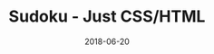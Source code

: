 ---
title: 'Sudoku - Just CSS/HTML'
description: 'Complete a sudoku puzzle without Javascript or server-side interaction.'
gametype: 'hard'
gameid: 19
date: 2018-06-20
tags: []
draft: false
type: 'games'
num19: [{'idx':1,'arr1':[1,2,3,4,5,6,7,8,9],'arr2':[1,2,3,4,5,6,7,8,9]},{'idx':2,'arr1':[1,2,3,4,5,6,7,8,9],'arr2':[1,2,3,4,5,6,7,8,9]},{'idx':3,'arr1':[1,2,3,4,5,6,7,8,9],'arr2':[1,2,3,4,5,6,7,8,9]},{'idx':4,'arr1':[1,2,3,4,5,6,7,8,9],'arr2':[1,2,3,4,5,6,7,8,9]},{'idx':5,'arr1':[1,2,3,4,5,6,7,8,9],'arr2':[1,2,3,4,5,6,7,8,9]},{'idx':6,'arr1':[1,2,3,4,5,6,7,8,9],'arr2':[1,2,3,4,5,6,7,8,9]},{'idx':7,'arr1':[1,2,3,4,5,6,7,8,9],'arr2':[1,2,3,4,5,6,7,8,9]},{'idx':8,'arr1':[1,2,3,4,5,6,7,8,9],'arr2':[1,2,3,4,5,6,7,8,9]},{'idx':9,'arr1':[1,2,3,4,5,6,7,8,9],'arr2':[1,2,3,4,5,6,7,8,9]}]
puzzle: [[0, 0, 0, 2, 0, 0, 0, 0, 0], [0, 0, 5, 0, 0, 0, 8, 0, 9], [0, 1, 0, 0, 0, 3, 0, 0, 6], [0, 4, 0, 0, 2, 0, 5, 8, 0], [7, 0, 0, 0, 1, 0, 0, 0, 4], [0, 3, 8, 0, 9, 0, 0, 2, 0], [8, 0, 0, 9, 0, 0, 0, 4, 0], [4, 0, 6, 0, 0, 0, 7, 0, 0], [0, 0, 0, 0, 0, 5, 0, 0, 0]]
layout: 'sudokucssstatic'
---